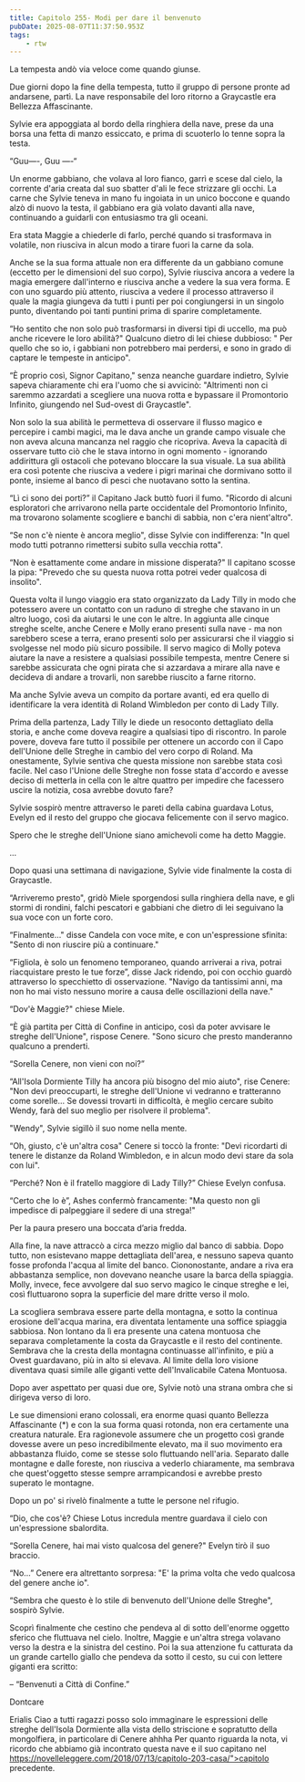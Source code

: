 ```yaml
---
title: Capitolo 255- Modi per dare il benvenuto
pubDate: 2025-08-07T11:37:50.953Z
tags:
    - rtw
---
```



La tempesta andò via veloce come quando giunse.


Due giorni dopo la fine della tempesta, tutto il gruppo di persone pronte ad andarsene, partì. La nave responsabile del loro ritorno a Graycastle era Bellezza Affascinante.


Sylvie era appoggiata al bordo della ringhiera della nave, prese da una borsa una fetta di manzo essiccato, e prima di scuoterlo lo tenne sopra la testa.


“Guu—-, Guu —-“


Un enorme gabbiano, che volava al loro fianco, garrì e scese dal cielo, la corrente d'aria creata dal suo sbatter d'ali le fece strizzare gli occhi. La carne che Sylvie teneva in mano fu ingoiata in un unico boccone e quando alzò di nuovo la testa, il gabbiano era già volato davanti alla nave, continuando a guidarli con entusiasmo tra gli oceani.


Era stata Maggie a chiederle di farlo, perché quando si trasformava  in volatile, non riusciva in alcun modo a tirare fuori la carne da sola.


Anche se la sua forma attuale non era differente da un gabbiano comune (eccetto per le dimensioni del suo corpo), Sylvie riusciva ancora a vedere la magia emergere dall'interno e riusciva anche a vedere la sua vera forma. E con uno sguardo più attento, riusciva a vedere il processo attraverso il quale la magia giungeva da tutti i punti per poi congiungersi in un singolo punto, diventando poi tanti puntini prima di sparire completamente.


“Ho sentito che non solo può trasformarsi in diversi tipi di uccello, ma può anche ricevere le loro abilità?" Qualcuno dietro di lei chiese dubbioso: " Per quello che so io, i gabbiani non potrebbero mai perdersi, e sono in grado di captare le tempeste in anticipo".


“È proprio così, Signor Capitano," senza neanche guardare indietro, Sylvie sapeva chiaramente chi era l'uomo che si avvicinò: "Altrimenti non ci saremmo azzardati a scegliere una nuova rotta e bypassare il Promontorio Infinito, giungendo nel Sud-ovest di Graycastle".


Non solo la sua abilità le permetteva di osservare il flusso magico e percepire i cambi magici, ma le dava anche un grande campo visuale che non aveva alcuna mancanza nel raggio che ricopriva. Aveva la capacità di osservare tutto ciò che le stava intorno in ogni momento - ignorando addirittura gli ostacoli che potevano bloccare la sua visuale. La sua abilità era così potente che riusciva a vedere i pigri marinai che dormivano sotto il ponte, insieme al banco di pesci che nuotavano sotto la sentina.


“Lì ci sono dei porti?” il Capitano Jack buttò fuori il fumo. "Ricordo di alcuni esploratori che arrivarono nella parte occidentale del Promontorio Infinito, ma trovarono solamente scogliere e banchi di sabbia, non c'era nient'altro".


“Se non c'è niente è ancora meglio", disse Sylvie con indifferenza: "In quel modo tutti potranno rimettersi subito sulla vecchia rotta".


“Non è esattamente come andare in missione disperata?" Il capitano scosse la pipa: "Prevedo che su questa nuova rotta potrei veder qualcosa di insolito".


Questa volta il lungo viaggio era stato organizzato da Lady Tilly in modo che potessero avere un contatto con un raduno di streghe che stavano in un altro luogo, così da aiutarsi le une con le altre. In aggiunta alle cinque streghe scelte, anche Cenere e Molly erano presenti sulla nave - ma non sarebbero scese a terra, erano presenti solo per assicurarsi che il viaggio si svolgesse nel modo più sicuro possibile. Il servo magico di Molly poteva aiutare la nave a resistere a qualsiasi possibile tempesta, mentre Cenere si sarebbe assicurata che ogni pirata che si azzardava a mirare alla nave e decideva di andare a trovarli, non sarebbe riuscito a farne ritorno.


Ma anche Sylvie aveva un compito da portare avanti, ed era quello di identificare la vera identità di Roland Wimbledon per conto di Lady Tilly.


Prima della partenza, Lady Tilly le diede un resoconto dettagliato della storia, e anche come doveva reagire a qualsiasi tipo di riscontro. In parole povere, doveva fare tutto il possibile per ottenere un accordo con il Capo dell'Unione delle Streghe in cambio del vero corpo di Roland. Ma onestamente, Sylvie sentiva che questa missione non sarebbe stata così facile. Nel caso l'Unione delle Streghe non fosse stata d'accordo e avesse deciso di metterla in cella con le altre quattro per impedire che facessero uscire la notizia, cosa avrebbe dovuto fare?


Sylvie sospirò mentre attraverso le pareti della cabina guardava Lotus, Evelyn ed il resto del gruppo che giocava felicemente con il servo magico.


Spero che le streghe dell'Unione siano amichevoli come ha detto Maggie.


...


Dopo quasi una settimana di navigazione, Sylvie vide finalmente la costa di Graycastle.


“Arriveremo presto", gridò Miele sporgendosi sulla ringhiera della nave, e gli stormi di rondini, falchi pescatori e gabbiani che dietro di lei seguivano la sua voce con un forte coro.


“Finalmente..." disse Candela con voce mite, e con un'espressione sfinita: "Sento di non riuscire più a continuare."


“Figliola, è solo un fenomeno temporaneo, quando arriverai a riva, potrai riacquistare presto le tue forze”, disse Jack ridendo, poi con occhio guardò attraverso lo specchietto di osservazione. "Navigo da tantissimi anni, ma non ho mai visto nessuno morire a causa delle oscillazioni della nave."


“Dov'è Maggie?" chiese Miele.


“È già partita per Città di Confine in anticipo, così da poter avvisare le streghe dell'Unione", rispose Cenere. "Sono sicuro che presto manderanno qualcuno a prenderti.


“Sorella Cenere, non vieni con noi?”


“All'Isola Dormiente Tilly ha ancora più bisogno del mio aiuto", rise Cenere: "Non devi preoccuparti, le streghe dell'Unione vi vedranno e tratteranno come sorelle... Se dovessi trovarti in difficoltà, è meglio cercare subito Wendy, farà del suo meglio per risolvere il problema".


"Wendy", Sylvie sigillò il suo nome nella mente.


“Oh, giusto, c'è un'altra cosa" Cenere si toccò la fronte: "Devi ricordarti di tenere le distanze da Roland Wimbledon, e in alcun modo devi stare da sola con lui".


“Perché? Non è il fratello maggiore di Lady Tilly?” Chiese Evelyn confusa.


“Certo che lo è”, Ashes confermò francamente: "Ma questo non gli impedisce di palpeggiare il sedere di una strega!"


Per la paura presero una boccata d’aria fredda.


Alla fine, la nave attraccò a circa mezzo miglio dal banco di sabbia. Dopo tutto, non esistevano mappe dettagliata dell'area, e nessuno sapeva quanto fosse profonda l'acqua al limite del banco. Ciononostante, andare a riva era abbastanza semplice, non dovevano neanche usare la barca della spiaggia. Molly, invece, fece avvolgere dal suo servo magico le cinque streghe e lei, così fluttuarono sopra la superficie del mare dritte verso il molo.


La scogliera sembrava essere parte della montagna, e sotto la continua erosione dell'acqua marina, era diventata lentamente una soffice spiaggia sabbiosa. Non lontano da lì era presente una catena montuosa che separava completamente la costa da Graycastle e il resto del continente. Sembrava che la cresta della montagna continuasse all'infinito, e più a Ovest guardavano, più in alto si elevava. Al limite della loro visione diventava quasi simile alle giganti vette dell'Invalicabile Catena Montuosa.


Dopo aver aspettato per quasi due ore, Sylvie notò una strana ombra che si dirigeva verso di loro.


Le sue dimensioni erano colossali, era enorme quasi quanto Bellezza Affascinante (*) e con la sua forma quasi rotonda, non era certamente una creatura naturale. Era ragionevole assumere che un progetto così grande dovesse avere un peso incredibilmente elevato, ma il suo movimento era abbastanza fluido, come se stesse solo fluttuando nell'aria. Separato dalle montagne e dalle foreste, non riusciva a vederlo chiaramente, ma sembrava che quest'oggetto stesse sempre arrampicandosi e avrebbe presto superato le montagne.


Dopo un po' si rivelò finalmente a tutte le persone nel rifugio.


“Dio, che cos'è? Chiese Lotus incredula mentre guardava il cielo con un'espressione sbalordita.


“Sorella Cenere, hai mai visto qualcosa del genere?" Evelyn tirò il suo braccio.


“No…” Cenere era altrettanto sorpresa: "E' la prima volta che vedo qualcosa del genere anche io".


“Sembra che questo è lo stile di benvenuto dell'Unione delle Streghe", sospirò Sylvie.


Scoprì finalmente che cestino che pendeva al di sotto dell'enorme oggetto sferico che fluttuava nel cielo. Inoltre, Maggie e un'altra strega volavano verso la destra e la sinistra del cestino. Poi la sua attenzione fu catturata da un grande cartello giallo che pendeva da sotto il cesto, su cui con lettere giganti era scritto:


– “Benvenuti a Città di Confine.”






Dontcare






Erialis Ciao a tutti ragazzi posso solo immaginare le espressioni delle streghe dell'Isola Dormiente alla vista dello striscione e sopratutto della mongolfiera, in particolare di Cenere ahhha Per quanto riguarda la nota, vi ricordo che abbiamo già incontrato questa nave e il suo capitano nel https://novelleleggere.com/2018/07/13/capitolo-203-casa/">capitolo precedente.
                                


                                



